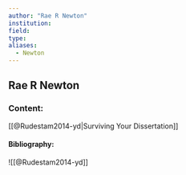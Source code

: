 ```yaml
---
author: "Rae R Newton"
institution:
field:
type:
aliases:
  - Newton
---
```


## Rae R Newton

### Content:
[[@Rudestam2014-yd|Surviving Your Dissertation]]

#### Bibliography:

![[@Rudestam2014-yd]]